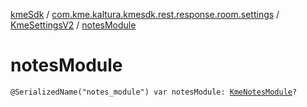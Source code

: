 [kmeSdk](../../index.md) / [com.kme.kaltura.kmesdk.rest.response.room.settings](../index.md) / [KmeSettingsV2](index.md) / [notesModule](./notes-module.md)

# notesModule

`@SerializedName("notes_module") var notesModule: `[`KmeNotesModule`](../-kme-notes-module/index.md)`?`